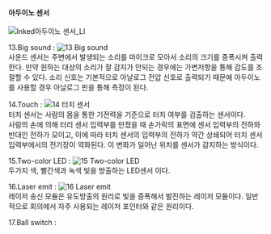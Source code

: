 <b>아두이노 센서</b>
<br><br>
![Inked아두이노 센서_LI](https://user-images.githubusercontent.com/59801728/73622096-cba91900-467b-11ea-9ceb-72104e0c4148.jpg)


13.Big sound
: ![13  Big sound](https://user-images.githubusercontent.com/59801728/73632061-12a80600-469e-11ea-9341-a579cc157e13.PNG)
<br>
사운드 센서는 주변에서 발생되는 소리를 마이크로 모아서 소리의 크기를 증폭시켜 출력한다. 만약 원하는 대상의 소리가 잘 감지가 안되는 경우에는 가변저항을 통해 감도를 조절할 수 있다. 소리 신호는 기본적으로 아날로그 전압 신호로 출력되기 때문에 아두이노를 사용할 경우 아날로그 핀을 통해 측정이 된다.


14.Touch
: ![14  터치 센서](https://user-images.githubusercontent.com/59801728/73632258-83e7b900-469e-11ea-9545-bd33fda63de6.jpg)<br>
터치 센서는 사람의 몸을 통한 기전력을 기준으로 터치 여부를 검출하는 센서이다. <br>
사람의 손에 의해 터리 센서 입력부를 만졌을 때 손가락의 표면에 센서 입력부의 전하와 반대인 전하가 모이고, 이에 따라 터치 센서의 입력부의 전하가 약간 상쇄되어 터치 센서 입력부에서의 전기장이 약화된다. 이 변화가 일어난 위치를 센서가 감지하는 방식이다.


15.Two-color LED
: ![15  Two-color LED](https://user-images.githubusercontent.com/59801728/73632614-8dbdec00-469f-11ea-9f12-d1de972f9fec.jpg)<br>
두가지 색, 빨간색과 녹색 빛을 방출하는 LED센서 이다.


16.Laser emit
: ![16  Laser emit](https://user-images.githubusercontent.com/59801728/73633114-2dc84500-46a1-11ea-9be4-1a698e24666a.png)
<br>
레이저 송신 모듈은 유도방출의 원리로 빛을 증폭해서 발진하는 레이저 모듈이다. 일반적으로 회의에서 자주 사용되는 레이저 포인터와 같은 원리이다.


17.Ball switch
: 